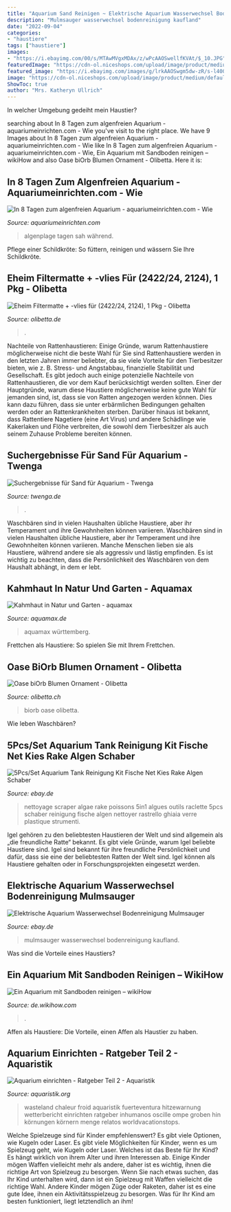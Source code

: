 ```yaml
---
title: "Aquarium Sand Reinigen ~ Elektrische Aquarium Wasserwechsel Bodenreinigung Mulmsauger"
description: "Mulmsauger wasserwechsel bodenreinigung kaufland"
date: "2022-09-04"
categories:
- "haustiere"
tags: ["haustiere"]
images:
- "https://i.ebayimg.com/00/s/MTAwMVgxMDAx/z/wPcAAOSwellfKVAt/$_10.JPG"
featuredImage: "https://cdn-ol.niceshops.com/upload/image/product/medium/default/eheim-filtermatte-vlies-fuer-2422-24-2124-1-pkg-102563-de.jpg"
featured_image: "https://i.ebayimg.com/images/g/lrkAAOSwgm5dw-zR/s-l400.jpg"
image: "https://cdn-ol.niceshops.com/upload/image/product/medium/default/eheim-filtermatte-vlies-fuer-2422-24-2124-1-pkg-102563-de.jpg"
ShowToc: true
author: "Mrs. Katheryn Ullrich"
---
```



In welcher Umgebung gedeiht mein Haustier?

	

		
searching about In 8 Tagen zum algenfreien Aquarium - aquariumeinrichten.com - Wie you've visit to the right place. We have 9 Images about In 8 Tagen zum algenfreien Aquarium - aquariumeinrichten.com - Wie like In 8 Tagen zum algenfreien Aquarium - aquariumeinrichten.com - Wie, Ein Aquarium mit Sandboden reinigen – wikiHow and also Oase biOrb Blumen Ornament - Olibetta. Here it is:
		
    
## In 8 Tagen Zum Algenfreien Aquarium - Aquariumeinrichten.com - Wie

<img loading=lazy src="https://www.aquariumeinrichten.com/content/image/px622-content-large/algenplage-im-aquarium.jpg" onerror="this.onerror=null;this.src='https://tse3.mm.bing.net/th?id=OIP.KFnMsIES5A6qbJZyqOlzMwHaES&amp;pid=15.1';" alt="In 8 Tagen zum algenfreien Aquarium - aquariumeinrichten.com - Wie">

_Source: aquariumeinrichten.com_

>algenplage tagen sah während. 

	

Pflege einer Schildkröte: So füttern, reinigen und wässern Sie Ihre Schildkröte.

    
## Eheim Filtermatte + -vlies Für (2422/24, 2124), 1 Pkg - Olibetta

<img loading=lazy src="https://cdn-ol.niceshops.com/upload/image/product/medium/default/eheim-filtermatte-vlies-fuer-2422-24-2124-1-pkg-102563-de.jpg" onerror="this.onerror=null;this.src='https://tse4.mm.bing.net/th?id=OIP.dqNw50IBdyMG-wx3hjHwSwAAAA&amp;pid=15.1';" alt="Eheim Filtermatte + -vlies für (2422/24, 2124), 1 Pkg - Olibetta">

_Source: olibetta.de_

>. 

	

Nachteile von Rattenhaustieren: Einige Gründe, warum Rattenhaustiere möglicherweise nicht die beste Wahl für Sie sind
Rattenhaustiere werden in den letzten Jahren immer beliebter, da sie viele Vorteile für den Tierbesitzer bieten, wie z. B. Stress- und Angstabbau, finanzielle Stabilität und Gesellschaft. Es gibt jedoch auch einige potenzielle Nachteile von Rattenhaustieren, die vor dem Kauf berücksichtigt werden sollten. Einer der Hauptgründe, warum diese Haustiere möglicherweise keine gute Wahl für jemanden sind, ist, dass sie von Ratten angezogen werden können. Dies kann dazu führen, dass sie unter erbärmlichen Bedingungen gehalten werden oder an Rattenkrankheiten sterben. Darüber hinaus ist bekannt, dass Rattentiere Nagetiere (eine Art Virus) und andere Schädlinge wie Kakerlaken und Flöhe verbreiten, die sowohl dem Tierbesitzer als auch seinem Zuhause Probleme bereiten können.

    
## Suchergebnisse Für Sand Für Aquarium - Twenga

<img loading=lazy src="https://storage.gra.cloud.ovh.net/v1/AUTH_faad8089574943ae87c8ade09891e640/img-de/462057408/12874395905262398216.jpg" onerror="this.onerror=null;this.src='https://tse4.mm.bing.net/th?id=OIP.kQqzEGOgQl9BLENDp1sT4gAAAA&amp;pid=15.1';" alt="Suchergebnisse für Sand für Aquarium - Twenga">

_Source: twenga.de_

>. 

	

Waschbären sind in vielen Haushalten übliche Haustiere, aber ihr Temperament und ihre Gewohnheiten können variieren.
Waschbären sind in vielen Haushalten übliche Haustiere, aber ihr Temperament und ihre Gewohnheiten können variieren. Manche Menschen lieben sie als Haustiere, während andere sie als aggressiv und lästig empfinden. Es ist wichtig zu beachten, dass die Persönlichkeit des Waschbären von dem Haushalt abhängt, in dem er lebt.

    
## Kahmhaut In Natur Und Garten - Aquamax

<img loading=lazy src="http://www.aquamax.de/files/aquamax/allgemein/kahmhaut/outdoor/KahmhautGT_KahmhautBach.jpg" onerror="this.onerror=null;this.src='https://tse3.mm.bing.net/th?id=OIP.N2-ytoI27vRQw5QSHBahXgHaE3&amp;pid=15.1';" alt="Kahmhaut in Natur und Garten - aquamax">

_Source: aquamax.de_

>aquamax württemberg. 

	

Frettchen als Haustiere: So spielen Sie mit Ihrem Frettchen.

    
## Oase BiOrb Blumen Ornament - Olibetta

<img loading=lazy src="https://cdn-ol.niceshops.com/upload/image/product/large/default/oase-biorb-blumen-ornament-1-stk-54614-de.jpg" onerror="this.onerror=null;this.src='https://tse1.mm.bing.net/th?id=OIP.5-CaDL2GYl8cPt7VcPYYUAHaMj&amp;pid=15.1';" alt="Oase biOrb Blumen Ornament - Olibetta">

_Source: olibetta.ch_

>biorb oase olibetta. 

	

Wie leben Waschbären?

    
## 5Pcs/Set Aquarium Tank Reinigung Kit Fische Net Kies Rake Algen Schaber

<img loading=lazy src="https://i.ebayimg.com/00/s/MTAwMVgxMDAx/z/wPcAAOSwellfKVAt/$_10.JPG" onerror="this.onerror=null;this.src='https://tse1.mm.bing.net/th?id=OIP.gv_Ogh0HQjZEsB7LuI1xyQHaHa&amp;pid=15.1';" alt="5Pcs/Set Aquarium Tank Reinigung Kit Fische Net Kies Rake Algen Schaber">

_Source: ebay.de_

>nettoyage scraper algae rake poissons 5in1 algues outils raclette 5pcs schaber reinigung fische algen nettoyer rastrello ghiaia verre plastique strumenti. 

	

Igel gehören zu den beliebtesten Haustieren der Welt und sind allgemein als „die freundliche Ratte“ bekannt.
Es gibt viele Gründe, warum Igel beliebte Haustiere sind. Igel sind bekannt für ihre freundliche Persönlichkeit und dafür, dass sie eine der beliebtesten Ratten der Welt sind. Igel können als Haustiere gehalten oder in Forschungsprojekten eingesetzt werden.

    
## Elektrische Aquarium Wasserwechsel Bodenreinigung Mulmsauger

<img loading=lazy src="https://i.ebayimg.com/images/g/lrkAAOSwgm5dw-zR/s-l400.jpg" onerror="this.onerror=null;this.src='https://tse1.mm.bing.net/th?id=OIP.oO0FoTaOoSa9ecIbbcVMpwAAAA&amp;pid=15.1';" alt="Elektrische Aquarium Wasserwechsel Bodenreinigung Mulmsauger">

_Source: ebay.de_

>mulmsauger wasserwechsel bodenreinigung kaufland. 

	

Was sind die Vorteile eines Haustiers?

    
## Ein Aquarium Mit Sandboden Reinigen – WikiHow

<img loading=lazy src="https://www.wikihow.com/images_en/thumb/6/6b/Clean-a-Fish-Tank-With-Sand-Step-14.jpg/v4-460px-Clean-a-Fish-Tank-With-Sand-Step-14.jpg" onerror="this.onerror=null;this.src='https://tse2.mm.bing.net/th?id=OIP.jXVXaSSysXBQTAAvyJZK9AAAAA&amp;pid=15.1';" alt="Ein Aquarium mit Sandboden reinigen – wikiHow">

_Source: de.wikihow.com_

>. 

	

Affen als Haustiere: Die Vorteile, einen Affen als Haustier zu haben.

    
## Aquarium Einrichten - Ratgeber Teil 2 - Aquaristik

<img loading=lazy src="https://www.aquaristik.org/wp-content/uploads/2018/01/sand_1516107929.jpg" onerror="this.onerror=null;this.src='https://tse3.mm.bing.net/th?id=OIP.vBqHROQRvM7n1bYVusKvIAHaE7&amp;pid=15.1';" alt="Aquarium einrichten - Ratgeber Teil 2 - Aquaristik">

_Source: aquaristik.org_

>wasteland chaleur froid aquaristik fuerteventura hitzewarnung wetterbericht einrichten ratgeber inhumanos oscille ompe groben hin körnungen körnern menge relatos worldvacationstops. 

	

Welche Spielzeuge sind für Kinder empfehlenswert? Es gibt viele Optionen, wie Kugeln oder Laser.
Es gibt viele Möglichkeiten für Kinder, wenn es um Spielzeug geht, wie Kugeln oder Laser. Welches ist das Beste für Ihr Kind? Es hängt wirklich von ihrem Alter und ihren Interessen ab. Einige Kinder mögen Waffen vielleicht mehr als andere, daher ist es wichtig, ihnen die richtige Art von Spielzeug zu besorgen. Wenn Sie nach etwas suchen, das Ihr Kind unterhalten wird, dann ist ein Spielzeug mit Waffen vielleicht die richtige Wahl. Andere Kinder mögen Züge oder Raketen, daher ist es eine gute Idee, ihnen ein Aktivitätsspielzeug zu besorgen. Was für Ihr Kind am besten funktioniert, liegt letztendlich an ihm!

